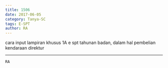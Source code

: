 ```yaml
---
title: 1506
date: 2017-06-05
category: Tanya-SC
tags: E-SPT
author: RA
---
```


cara input lampiran khusus 1A e spt tahunan badan, dalam hal pembelian kendaraan direktur

---



`RA`
